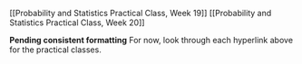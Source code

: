[[Probability and Statistics Practical Class, Week 19]]
[[Probability and Statistics Practical Class, Week 20]]

**Pending consistent formatting**
For now, look through each hyperlink above for the practical classes.